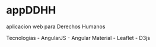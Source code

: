 # appDDHH
aplicacion web para Derechos Humanos

Tecnologias
    - AngularJS
    - Angular Material
    - Leaflet
    - D3js
    

